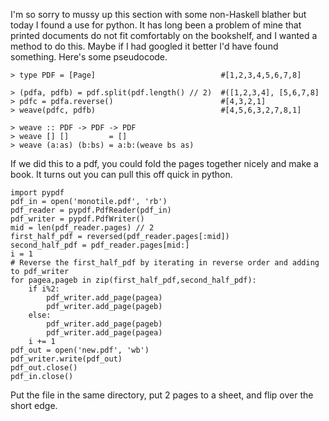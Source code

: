 I'm so sorry to mussy up this section with some non-Haskell blather but today I found a use for python.
It has long been a problem of mine that printed documents do not fit comfortably on the bookshelf, and 
I wanted a method to do this. Maybe if I had googled it better I'd have found something. Here's some 
pseudocode.

    > type PDF = [Page]                            #[1,2,3,4,5,6,7,8]

    > (pdfa, pdfb) = pdf.split(pdf.length() // 2)  #([1,2,3,4], [5,6,7,8]
    > pdfc = pdfa.reverse()                        #[4,3,2,1]
    > weave(pdfc, pdfb)                            #[4,5,6,3,2,7,8,1]

    > weave :: PDF -> PDF -> PDF
    > weave [] []         = []
    > weave (a:as) (b:bs) = a:b:(weave bs as)

If we did this to a pdf, you could fold the pages together nicely and make a book. It turns out you can 
pull this off quick in python. 

    import pypdf
    pdf_in = open('monotile.pdf', 'rb')
    pdf_reader = pypdf.PdfReader(pdf_in)
    pdf_writer = pypdf.PdfWriter()
    mid = len(pdf_reader.pages) // 2
    first_half_pdf = reversed(pdf_reader.pages[:mid])
    second_half_pdf = pdf_reader.pages[mid:]
    i = 1
    # Reverse the first_half_pdf by iterating in reverse order and adding to pdf_writer
    for pagea,pageb in zip(first_half_pdf,second_half_pdf):
        if i%2:
            pdf_writer.add_page(pagea)
            pdf_writer.add_page(pageb)
        else: 
            pdf_writer.add_page(pageb)
            pdf_writer.add_page(pagea)
        i += 1
    pdf_out = open('new.pdf', 'wb')
    pdf_writer.write(pdf_out)
    pdf_out.close()
    pdf_in.close()
    
Put the file in the same directory, put 2 pages to a sheet, and flip over the short edge.

